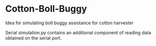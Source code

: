 # Cotton-Boll-Buggy
Idea for simulating boll buggy assistance for cotton harvester

Serial simulation.py contains an additional component of reading data obtained on the serial port.
